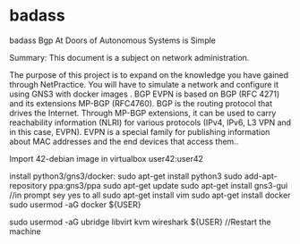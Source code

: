 # badass
badass
Bgp At Doors of Autonomous Systems is Simple

Summary: This document is a subject on network administration.

The purpose of this project is to expand on the knowledge you have gained through NetPractice. You will have to simulate a network and configure it using GNS3 with docker
images .
BGP EVPN is based on BGP (RFC 4271) and its extensions MP-BGP (RFC4760).
BGP is the routing protocol that drives the Internet. Through MP-BGP extensions, it
can be used to carry reachability information (NLRI) for various protocols (IPv4, IPv6,
L3 VPN and in this case, EVPN). EVPN is a special family for publishing information
about MAC addresses and the end devices that access them..


Import 42-debian image in virtualbox
user42:user42

install python3/gns3/docker:
sudo apt-get install python3
sudo add-apt-repository ppa:gns3/ppa
sudo apt-get update
sudo apt-get install gns3-gui
//in prompt sey yes to all
sudo apt-get install vim
sudo apt-get install docker
sudo usermod -aG docker ${USER}

sudo usermod -aG ubridge libvirt kvm wireshark ${USER}
//Restart the machine

